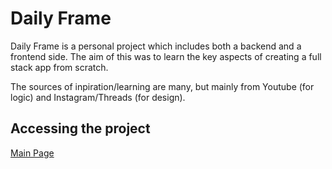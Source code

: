# Daily Frame

Daily Frame is a personal project which includes both a backend and a frontend side. 
The aim of this was to learn the key aspects of creating a full stack app from scratch.

The sources of inpiration/learning are many, but mainly from Youtube (for logic) and Instagram/Threads (for design).

## Accessing the project

[Main Page](https://forestgreen-quetzal-478613.hostingersite.com/)
